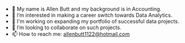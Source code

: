 - 👋 My name is Allen Butt and my background is in Accounting.
- 👀 I’m interested in making a career switch towards Data Analytics.
- 🌱 I'm working on expanding my portfolio of successful data projects.
- 💞️ I’m looking to collaborate on such projects.
- 📫 How to reach me: allenbutt1122@hotmail.com

<!---
allenbutt/allenbutt is a ✨ special ✨ repository because its `README.md` (this file) appears on your GitHub profile.
You can click the Preview link to take a look at your changes.
--->
